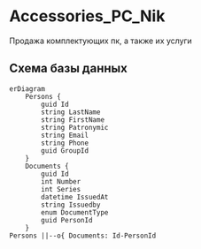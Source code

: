 # Accessories_PC_Nik
Продажа комплектующих пк, а также их услуги

## Схема базы данных
```mermaid
erDiagram
    Persons {
        guid Id
        string LastName
        string FirstName
        string Patronymic
        string Email
        string Phone
        guid GroupId
    }
    Documents {
        guid Id
        int Number
        int Series
        datetime IssuedAt
        string Issuedby
        enum DocumentType
        guid PersonId
    }
Persons ||--o{ Documents: Id-PersonId
```
